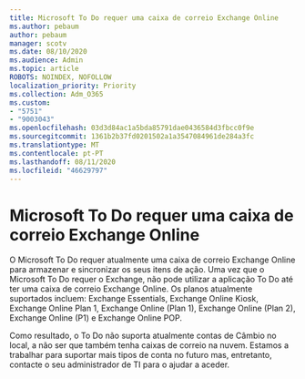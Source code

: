 ```yaml
---
title: Microsoft To Do requer uma caixa de correio Exchange Online
ms.author: pebaum
author: pebaum
manager: scotv
ms.date: 08/10/2020
ms.audience: Admin
ms.topic: article
ROBOTS: NOINDEX, NOFOLLOW
localization_priority: Priority
ms.collection: Adm_O365
ms.custom:
- "5751"
- "9003043"
ms.openlocfilehash: 03d3d84ac1a5bda85791dae0436584d3fbcc0f9e
ms.sourcegitcommit: 1361b2b37fd0201502a1a3547084961de284a3fc
ms.translationtype: MT
ms.contentlocale: pt-PT
ms.lasthandoff: 08/11/2020
ms.locfileid: "46629797"
---
```

# <a name="microsoft-to-do-requires-an-exchange-online-mailbox"></a>Microsoft To Do requer uma caixa de correio Exchange Online

O Microsoft To Do requer atualmente uma caixa de correio Exchange Online para armazenar e sincronizar os seus itens de ação. Uma vez que o Microsoft To Do requer o Exchange, não pode utilizar a aplicação To Do até ter uma caixa de correio Exchange Online. Os planos atualmente suportados incluem: Exchange Essentials, Exchange Online Kiosk, Exchange Online Plan 1, Exchange Online (Plan 1), Exchange Online (Plan 2), Exchange Online (P1) e Exchange Online POP.

Como resultado, o To Do não suporta atualmente contas de Câmbio no local, a não ser que também tenha caixas de correio na nuvem. Estamos a trabalhar para suportar mais tipos de conta no futuro mas, entretanto, contacte o seu administrador de TI para o ajudar a aceder.